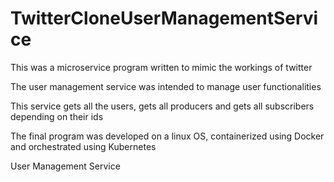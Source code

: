 # TwitterCloneUserManagementService

This was a microservice program written to mimic the workings of twitter 

The user management service was intended to manage user functionalities 

This service gets all the users, gets all producers and gets all subscribers depending on their ids 

The final program was developed on a linux OS, containerized using Docker and orchestrated using Kubernetes

User Management Service
